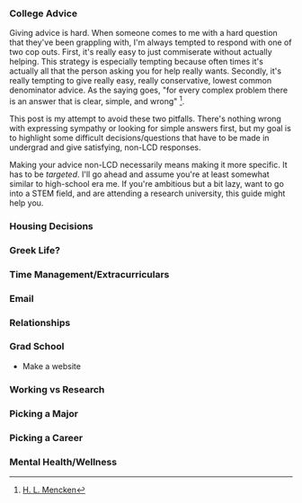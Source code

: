 ### College Advice ###

Giving advice is hard. When someone comes to me with a hard question that they've been grappling with, I'm always tempted to respond with one of two cop outs. First, it's really easy to just commiserate without actually helping. This strategy is especially tempting because often times it's actually all that the person asking you for help really wants. Secondly, it's really tempting to give really easy, really conservative, lowest common denominator advice. As the saying goes, "for every complex problem there is an answer that is clear, simple, and wrong" [^fn1].

This post is my attempt to avoid these two pitfalls. There's nothing wrong with expressing sympathy or looking for simple answers first, but my goal is to highlight some difficult decisions/questions that have to be made in undergrad and give satisfying, non-LCD responses.

Making your advice non-LCD necessarily means making it more specific. It has to be *targeted*. I'll go ahead and assume you're at least somewhat similar to high-school era me. If you're ambitious but a bit lazy, want to go into a STEM field, and are attending a research university, this guide might help you.

### Housing Decisions ###

### Greek Life? ###

### Time Management/Extracurriculars ###

### Email ###

### Relationships ###

### Grad School ###

- Make a website

### Working vs Research ###

### Picking a Major ###

### Picking a Career ###

### Mental Health/Wellness ###

[^fn1]: [H. L. Mencken](https://en.wikipedia.org/wiki/H._L._Mencken)
